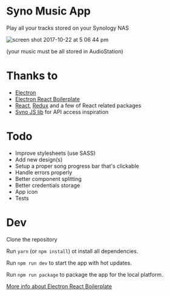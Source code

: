 # Syno Music App

Play all your tracks stored on your Synology NAS 

![screen shot 2017-10-22 at 5 06 44 pm](https://user-images.githubusercontent.com/2750789/31867883-bd8cd7b0-b74b-11e7-997e-c6b06eb1e1c0.png)

(your music must be all stored in AudioStation)

# Thanks to

* [Electron](https://github.com/electron/electron)
* [Electron React Boilerplate](https://github.com/chentsulin/electron-react-boilerplate)
* [React](https://github.com/facebook/react), [Redux](https://github.com/reactjs/redux) and a few of React related packages
* [Syno JS lib](https://github.com/kwent/syno) for API access inspiration

# Todo

* Improve stylesheets (use SASS)
* Add new design(s)
* Setup a proper song progress bar that's clickable
* Handle errors properly
* Better component splitting
* Better credentials storage
* App icon
* Tests

# Dev

Clone the repository

Run `yarn` (or `npm install`) ot install all dependencies.

Run `npm run dev` to start the app with hot updates.

Run `npm run package` to package the app for the local platform.

[More info about Electron React Boilerplate](https://github.com/chentsulin/electron-react-boilerplate#install)
